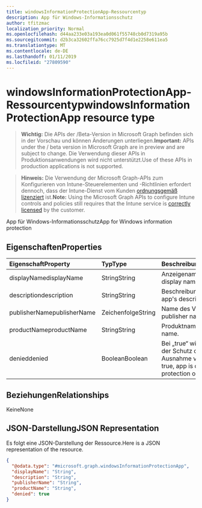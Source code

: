 ```yaml
---
title: windowsInformationProtectionApp-Ressourcentyp
description: App für Windows-Informationsschutz
author: tfitzmac
localization_priority: Normal
ms.openlocfilehash: d44aa233e03a193ea0d061f55748cb0d7319a95b
ms.sourcegitcommit: d2b3ca32602ffa76cc7925d7f4d1e2258e611ea5
ms.translationtype: MT
ms.contentlocale: de-DE
ms.lasthandoff: 01/11/2019
ms.locfileid: "27809590"
---
```

# <a name="windowsinformationprotectionapp-resource-type"></a><span data-ttu-id="966ff-103">windowsInformationProtectionApp-Ressourcentyp</span><span class="sxs-lookup"><span data-stu-id="966ff-103">windowsInformationProtectionApp resource type</span></span>

> <span data-ttu-id="966ff-104">**Wichtig:** Die APIs der /Beta-Version in Microsoft Graph befinden sich in der Vorschau und können Änderungen unterliegen.</span><span class="sxs-lookup"><span data-stu-id="966ff-104">**Important:** APIs under the / beta version in Microsoft Graph are in preview and are subject to change.</span></span> <span data-ttu-id="966ff-105">Die Verwendung dieser APIs in Produktionsanwendungen wird nicht unterstützt.</span><span class="sxs-lookup"><span data-stu-id="966ff-105">Use of these APIs in production applications is not supported.</span></span>

> <span data-ttu-id="966ff-106">**Hinweis:** Die Verwendung der Microsoft Graph-APIs zum Konfigurieren von Intune-Steuerelementen und -Richtlinien erfordert dennoch, dass der Intune-Dienst vom Kunden [ordnungsgemäß lizenziert](https://go.microsoft.com/fwlink/?linkid=839381) ist.</span><span class="sxs-lookup"><span data-stu-id="966ff-106">**Note:** Using the Microsoft Graph APIs to configure Intune controls and policies still requires that the Intune service is [correctly licensed](https://go.microsoft.com/fwlink/?linkid=839381) by the customer.</span></span>

<span data-ttu-id="966ff-107">App für Windows-Informationsschutz</span><span class="sxs-lookup"><span data-stu-id="966ff-107">App for Windows information protection</span></span>
## <a name="properties"></a><span data-ttu-id="966ff-108">Eigenschaften</span><span class="sxs-lookup"><span data-stu-id="966ff-108">Properties</span></span>
|<span data-ttu-id="966ff-109">Eigenschaft</span><span class="sxs-lookup"><span data-stu-id="966ff-109">Property</span></span>|<span data-ttu-id="966ff-110">Typ</span><span class="sxs-lookup"><span data-stu-id="966ff-110">Type</span></span>|<span data-ttu-id="966ff-111">Beschreibung</span><span class="sxs-lookup"><span data-stu-id="966ff-111">Description</span></span>|
|:---|:---|:---|
|<span data-ttu-id="966ff-112">displayName</span><span class="sxs-lookup"><span data-stu-id="966ff-112">displayName</span></span>|<span data-ttu-id="966ff-113">String</span><span class="sxs-lookup"><span data-stu-id="966ff-113">String</span></span>|<span data-ttu-id="966ff-114">Anzeigename der App</span><span class="sxs-lookup"><span data-stu-id="966ff-114">App display name.</span></span>|
|<span data-ttu-id="966ff-115">description</span><span class="sxs-lookup"><span data-stu-id="966ff-115">description</span></span>|<span data-ttu-id="966ff-116">String</span><span class="sxs-lookup"><span data-stu-id="966ff-116">String</span></span>|<span data-ttu-id="966ff-117">Beschreibung der App</span><span class="sxs-lookup"><span data-stu-id="966ff-117">The app's description.</span></span>|
|<span data-ttu-id="966ff-118">publisherName</span><span class="sxs-lookup"><span data-stu-id="966ff-118">publisherName</span></span>|<span data-ttu-id="966ff-119">Zeichenfolge</span><span class="sxs-lookup"><span data-stu-id="966ff-119">String</span></span>|<span data-ttu-id="966ff-120">Name des Verlegers</span><span class="sxs-lookup"><span data-stu-id="966ff-120">The publisher name</span></span>|
|<span data-ttu-id="966ff-121">productName</span><span class="sxs-lookup"><span data-stu-id="966ff-121">productName</span></span>|<span data-ttu-id="966ff-122">String</span><span class="sxs-lookup"><span data-stu-id="966ff-122">String</span></span>|<span data-ttu-id="966ff-123">Produktname</span><span class="sxs-lookup"><span data-stu-id="966ff-123">The product name.</span></span>|
|<span data-ttu-id="966ff-124">denied</span><span class="sxs-lookup"><span data-stu-id="966ff-124">denied</span></span>|<span data-ttu-id="966ff-125">Boolean</span><span class="sxs-lookup"><span data-stu-id="966ff-125">Boolean</span></span>|<span data-ttu-id="966ff-126">Bei „true“ wird der App der Schutz oder eine Ausnahme verweigert.</span><span class="sxs-lookup"><span data-stu-id="966ff-126">If true, app is denied protection or exemption.</span></span>|

## <a name="relationships"></a><span data-ttu-id="966ff-127">Beziehungen</span><span class="sxs-lookup"><span data-stu-id="966ff-127">Relationships</span></span>
<span data-ttu-id="966ff-128">Keine</span><span class="sxs-lookup"><span data-stu-id="966ff-128">None</span></span>
## <a name="json-representation"></a><span data-ttu-id="966ff-129">JSON-Darstellung</span><span class="sxs-lookup"><span data-stu-id="966ff-129">JSON Representation</span></span>
<span data-ttu-id="966ff-130">Es folgt eine JSON-Darstellung der Ressource.</span><span class="sxs-lookup"><span data-stu-id="966ff-130">Here is a JSON representation of the resource.</span></span>
<!-- {
  "blockType": "resource",
  "@odata.type": "microsoft.graph.windowsInformationProtectionApp"
}
-->
``` json
{
  "@odata.type": "#microsoft.graph.windowsInformationProtectionApp",
  "displayName": "String",
  "description": "String",
  "publisherName": "String",
  "productName": "String",
  "denied": true
}
```





